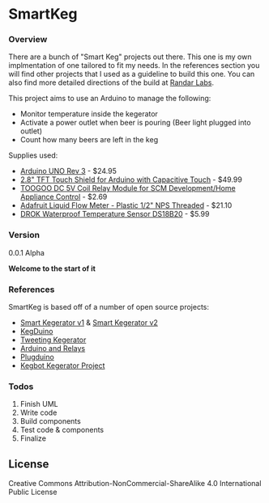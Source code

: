 ﻿# SmartKeg

### Overview
There are a bunch of "Smart Keg" projects out there.  This one is my own implmentation of one tailored to fit my needs. In the references section you will find other projects that I used as a guideline to build this one.  You can also find more detailed directions of the build at [Randar Labs][df1].

This project aims to use an Arduino to manage the following:
  - Monitor temperature inside the kegerator
  - Activate a power outlet when beer is pouring (Beer light plugged into outlet)
  - Count how many beers are left in the keg

Supplies used:
  - [Arduino UNO Rev 3] - $24.95
  - [2.8" TFT Touch Shield for Arduino with Capacitive Touch] - $49.99
  - [TOOGOO DC 5V Coil Relay Module for SCM Development/Home Appliance Control] - $2.69
  - [Adafruit Liquid Flow Meter - Plastic 1/2" NPS Threaded] - $21.10
  - [DROK Waterproof Temperature Sensor DS18B20] - $5.99

### Version
0.0.1 Alpha

**Welcome to the start of it**

### References

SmartKeg is based off of a number of open source projects:

* [Smart Kegerator v1] & [Smart Kegerator v2]
* [KegDuino]
* [Tweeting Kegerator]
* [Arduino and Relays]
* [Plugduino]
* [Kegbot Kegerator Project]

### Todos

 1. Finish UML
 2. Write code
 3. Build components
 4. Test code & components
 5. Finalize

License
----

Creative Commons Attribution-NonCommercial-ShareAlike 4.0 International Public License



[//]: # (These are reference links used in the body of this note and get stripped out when the markdown processor does its job. There is no need to format nicely because it shouldn't be seen. Thanks SO - http://stackoverflow.com/questions/4823468/store-comments-in-markdown-syntax)

   [df1]: <http://www.randarlabs.com/>
   [Arduino UNO Rev 3]: <https://store-usa.arduino.cc/products/a000066>
   [2.8" TFT Touch Shield for Arduino with Capacitive Touch]: <http://www.amazon.com/2-8-Touch-Shield-Arduino-Capacitive/dp/B00R3R65C0>
   [TOOGOO DC 5V Coil Relay Module for SCM Development/Home Appliance Control]: <http://www.amazon.com/TOOGOO-Module-Development-Appliance-Control/dp/B00TO7IY76>
   [Adafruit Liquid Flow Meter - Plastic 1/2" NPS Threaded]: <http://www.amazon.com/Adafruit-Liquid-Flow-Meter-Threaded/dp/B00SK8QM9C>
   [DROK Waterproof Temperature Sensor DS18B20]: <http://www.amazon.com/DROK-Waterproof-Temperature-Thermometer-Refrigerator/dp/B00IYE4X70>
   [Smart Kegerator v1]: <https://philsprojects.wordpress.com/2014/03/10/smart-kegerator/>
   [Smart Kegerator v2]: <https://philsprojects.wordpress.com/2015/07/31/smartkegerator-v2-installation-guide/>
   [KegDuino]: <http://makezine.com/projects/kegduino-arduino-meets-kegerator/>
   [Tweeting Kegerator]: <https://www.sparkfun.com/tutorials/144>
   [Arduino and Relays]: <http://makezine.com/projects/arduino-relays-high-voltage/>
   [Plugduino]: <http://www.instructables.com/id/plugduino-Arduino-based-120-Volt-outlet-controll/>
   [Kegbot Kegerator Project]: <https://github.com/Kegbot>
   

